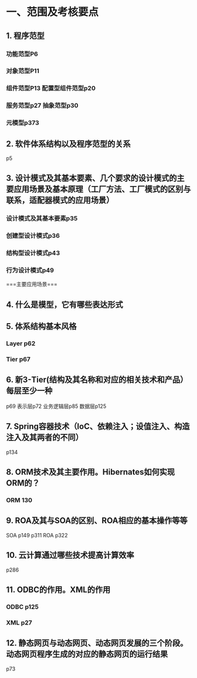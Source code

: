 # 一、范围及考核要点
## 1. 程序范型
### 功能范型P6
### 对象范型P11
### 组件范型P13  配置型组件范型p20
### 服务范型p27 抽象范型p30
### 元模型p373


## 2. 软件体系结构以及程序范型的关系
p5



## 3. 设计模式及其基本要素、几个要求的设计模式的主要应用场景及基本原理（工厂方法、工厂模式的区别与联系，适配器模式的应用场景）
### 设计模式及其基本要素p35
### 创建型设计模式p36
### 结构型设计模式p43
### 行为设计模式p49
===主要应用场景===


## 4. 什么是模型，它有哪些表达形式


## 5. 体系结构基本风格
### Layer p62
### Tier p67

## 6. 新3-Tier(结构及其名称和对应的相关技术和产品）每层至少一种
p69
表示层p72
业务逻辑层p85
数据层p125

## 7. Spring容器技术（loC、依赖注入；设值注入、构造注入及其两者的不同）
p134

## 8. ORM技术及其主要作用。Hibernates如何实现ORM的？
### ORM 130

## 9. ROA及其与SOA的区别、ROA相应的基本操作等等
SOA p149 p311
ROA p322

## 10. 云计算通过哪些技术提高计算效率
p286

## 11. ODBC的作用。XML的作用
### ODBC p125
### XML p27

## 12. 静态网页与动态网页、动态网页发展的三个阶段。动态网页程序生成的对应的静态网页的运行结果
p73